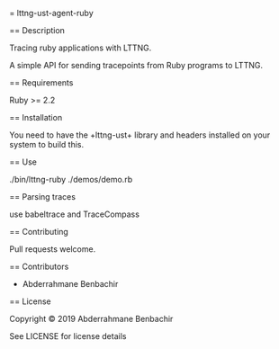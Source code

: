 = lttng-ust-agent-ruby

== Description

Tracing ruby applications with LTTNG.

A simple API for sending tracepoints from Ruby programs to LTTNG.

== Requirements

Ruby >= 2.2

== Installation

You need to have the +lttng-ust+ library and headers installed on your system to build this.

== Use

./bin/lttng-ruby ./demos/demo.rb

== Parsing traces

use babeltrace and TraceCompass

== Contributing

Pull requests welcome.

== Contributors

* Abderrahmane Benbachir

== License

Copyright © 2019 Abderrahmane Benbachir

See LICENSE for license details

